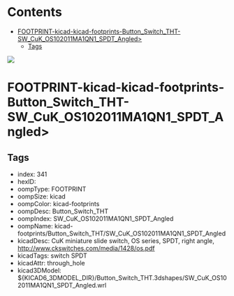 



Contents
========

* [FOOTPRINT-kicad-kicad-footprints-Button_Switch_THT-SW_CuK_OS102011MA1QN1_SPDT_Angled>](#footprint-kicad-kicad-footprints-button_switch_tht-sw_cuk_os102011ma1qn1_spdt_angled)
	* [Tags](#tags)
  
![][im]
# FOOTPRINT-kicad-kicad-footprints-Button_Switch_THT-SW_CuK_OS102011MA1QN1_SPDT_Angled>

## Tags

- index: 341
- hexID: 
- oompType: FOOTPRINT
- oompSize: kicad
- oompColor: kicad-footprints
- oompDesc: Button_Switch_THT
- oompIndex: SW_CuK_OS102011MA1QN1_SPDT_Angled
- oompName: kicad-footprints/Button_Switch_THT/SW_CuK_OS102011MA1QN1_SPDT_Angled
- kicadDesc: CuK miniature slide switch, OS series, SPDT, right angle, http://www.ckswitches.com/media/1428/os.pdf
- kicadTags: switch SPDT
- kicadAttr: through_hole
- kicad3DModel: ${KICAD6_3DMODEL_DIR}/Button_Switch_THT.3dshapes/SW_CuK_OS102011MA1QN1_SPDT_Angled.wrl



[im]: image.png
